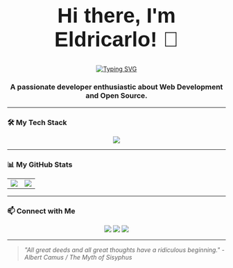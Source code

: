 <div align="center">
  <!-- A more professional yet friendly greeting -->
  <h1 style="border-bottom: none; font-family: Arial, sans-serif; font-size: 48px;">Hi there, I'm Eldricarlo! 👋</h1>
</div>

<div align="center">
  <!-- The typing SVG is already in English and looks great! -->
  <a href="https://git.io/typing-svg"><img src="https://readme-typing-svg.demolab.com?font=Fira+Code&pause=1000&color=F75C7E&width=550&lines=Though+just+a+student%2C+young+and+keen%2C;In+every+line+of+code%2C+a+world+is+seen.;With+syntax%2C+style%2C+I+strive+to+mend%2C;A+useful+project%2C+a+helpful+friend.;A+flicker's+hope%2C+a+gentle+gleam%2C;To+add+a+light+to+the+world's+great+stream.;An+architect's+dream%2C+a+goal+so+high%2C;To+build+and+shape+beneath+the+sky.;May+you%2C+as+well%2C+find+your+own+way%2C;And+be+the+person+you+are+today%2C;And+strive+to+be%2C+with+all+your+might%2C;A+shining+star+in+your+own+light." alt="Typing SVG" /></a>
</div>

<div align="center">
  <!-- A brief, impactful bio -->
  <h3>A passionate developer enthusiastic about Web Development and Open Source.</h3>
</div>

---

### 🛠️ My Tech Stack
<p align="center">
  <!-- A great way to visually showcase your skills -->
  <a href="https://skillicons.dev">
    <!-- Replace the icons after i= with your own skills. Find them at skillicons.dev -->
    <img src="https://skillicons.dev/icons?i=js,html,css,react,vue,nodejs,python,docker,git" />
  </a>
</p>

---

### 📊 My GitHub Stats
<div align="center">
  <!-- Using a table for a clean, side-by-side layout -->
  <table>
    <tr>
      <td>
        <!-- GitHub Stats Card -->
        <a href="https://github.com/anuraghazra/github-readme-stats">
          <!-- Customize theme, and other options here -->
          <img src="https://github-readme-stats.vercel.app/api?username=eldricarlo&show_icons=true&theme=dark&rank_icon=github" />
        </a>
      </td>
      <td>
        <!-- Top Languages Card -->
        <a href="https://github.com/anuraghazra/github-readme-stats">
          <img src="https://github-readme-stats.vercel.app/api/top-langs/?username=eldricarlo&langs_count=8&theme=dark&layout=compact" />
        </a>
      </td>
    </tr>
  </table>
</div>

---

### 📫 Connect with Me
<p align="center">
  <!-- Replace '#' with your actual profile links -->
  <a href="mailto:your-email@example.com" target="_blank"><img src="https://img.shields.io/badge/Gmail-D14836?style=for-the-badge&logo=gmail&logoColor=white" /></a>
  <a href="https://www.linkedin.com/in/your-linkedin-username" target="_blank"><img src="https://img.shields.io/badge/LinkedIn-0077B5?style=for-the-badge&logo=linkedin&logoColor=white" /></a>
  <a href="https://twitter.com/your-twitter-handle" target="_blank"><img src="https://img.shields.io/badge/Twitter-1DA1F2?style=for-the-badge&logo=twitter&logoColor=white" /></a>
</p>

---

> *"All great deeds and all great thoughts have a ridiculous beginning." - Albert Camus / The Myth of Sisyphus*
